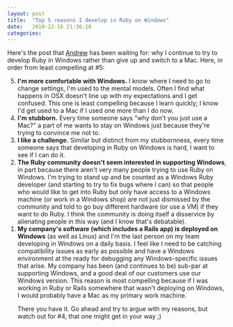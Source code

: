 ```yaml
---
layout: post
title:  "Top 5 reasons I develop in Ruby on Windows"
date:   2010-12-16 21:36:10
categories:
---
```


Here's the post that <a href="http://andrewcox.org/">Andrew</a> has been waiting for: why I continue to try to develop Ruby in Windows rather than give up and switch to a Mac. Here, in order from least compelling at #5:

<ol>
<li value="5"><strong>I'm more comfortable with Windows.</strong> I know where I need to go to change settings, I'm used to the mental models. Often I find what happens in OSX doesn't line up with my expectations and I get confused. This one is least compelling because I learn quickly; I know I'd get used to a Mac if I used one more than I do now.</li>
<li value="4"><strong>I'm stubborn.</strong> Every time someone says "why don't you just use a Mac?" a part of me wants to stay on Windows just because they're trying to convince me not to.
</li>
<li value="3"><strong>I like a challenge.</strong> Similar but distinct from my stubbornness, every time someone says that developing in Ruby on Windows is hard, I want to see if I can do it.</li>
<li value="2"><strong>The Ruby community doesn't seem interested in supporting Windows</strong>, in part because there aren't very many people trying to use Ruby on Windows. I'm trying to stand up and be counted as a Windows Ruby developer (and starting to try to fix bugs where I can) so that people who would like to get into Ruby but only have access to a Windows machine (or work in a Windows shop) are not just dismissed by the community and told to go buy different hardware (or use a VM) if they want to do Ruby. I think the community is doing itself a disservice by alienating people in this way (and I know that's debatable).</li>
<li value="1"><strong>My company's software (which includes a Rails app) is deployed on Windows</strong> (as well as Linux) and I'm the last person on my team developing in Windows on a daily basis. I feel like I need to be catching compatibility issues as early as possible and have a Windows environment at the ready for debugging any Windows-specific issues that arise. My company has been (and continues to be) sub-par at supporting Windows, and a good deal of our customers use our Windows version. This reason is most compelling because if I was working in Ruby or Rails somewhere that wasn't deploying on Windows, I would probably have a Mac as my primary work machine.</li>
</ul>

There you have it. Go ahead and try to argue with my reasons, but watch out for #4, that one might get in your way ;)